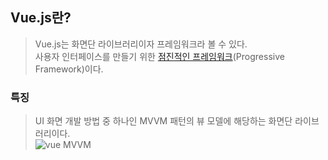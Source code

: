 ## Vue.js란?

> Vue.js는 화면단 라이브러리이자 프레임워크라 볼 수 있다.  
> 사용자 인터페이스를 만들기 위한 [점진적인 프레임워크](https://medium.com/@rubeena.ajeed/introduction-to-vue-js-a16614f20f77)(Progressive Framework)이다.

### 특징

> UI 화면 개발 방법 중 하나인 MVVM 패턴의 뷰 모델에 해당하는 화면단 라이브러리이다.  
> ![vue MVVM](https://gblobscdn.gitbook.com/assets%2F-M26jG1xuJ_y_q6GUJdp%2F-M26n5U2kzzz42LMgqau%2F-M26n8pXW395QA10W5VR%2Fview-model.png?alt=media)
